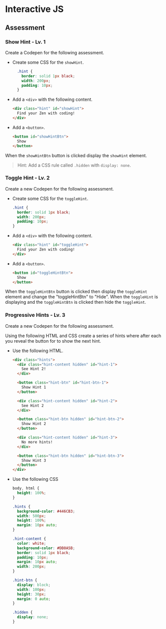 # Interactive JS
## Assessment

### Show Hint - Lv. 1

Create a Codepen for the following assessment.

* Create some CSS for the `showHint`.

  ```CSS
    .hint {
      border: solid 1px black;
      width: 200px;
      padding: 10px;
    }
  ```
* Add a `<div>` with the following content.

  ```html
  <div class="hint" id="showHint">
    Find your Zen with coding!
  </div>
  ```
* Add a `<button>`.

  ```html
  <button id="showHintBtn">
    Show
  </button>
  ```

When the `showHintBtn` button is clicked display the `showHint` element.

> Hint: Add a CSS rule called `.hidden` with `display: none`.

### Toggle Hint - Lv. 2

Create a new Codepen for the following assessment.

* Create some CSS for the `toggleHint`.

  ```CSS
  .hint {
    border: solid 1px black;
    width: 200px;
    padding: 10px;
  }
  ```
* Add a `<div>` with the following content.

  ```html
  <div class="hint" id="toggleHint">
    Find your Zen with coding!
  </div>
  ```
* Add a `<button>`.

  ```html
  <button id="toggleHintBtn">
    Show
  </button>
  ```

When the `toggleHintBtn` button is clicked then display the `toggleHint` element and change the "toggleHintBtn" to "Hide". When the `toggleHint` is displaying and the `toggleHintBtn` is clicked then hide the `toggleHint`.


### Progressive Hints - Lv. 3

Create a new Codepen for the following assessment.

Using the following HTML and CSS create a series of hints where after each you reveal the button for to show the next hint.

* Use the following HTML.

  ```html
  <div class="hints">
    <div class="hint-content hidden" id="hint-1">
      See Hint 2!
    </div>

    <button class="hint-btn" id="hint-btn-1">
      Show Hint 1
    </button>

    <div class="hint-content hidden" id="hint-2">
      See Hint 2
    </div>

    <button class="hint-btn hidden" id="hint-btn-2">
      Show Hint 2
    </button>

    <div class="hint-content hidden" id="hint-3">
      No more hints!
    </div>

    <button class="hint-btn hidden" id="hint-btn-3">
      Show Hint 3
    </button>
  </div>
  ```
* Use the following CSS

  ```css
  body, html {
    height: 100%;
  }

  .hints {
    background-color: #446CB3;
    width: 500px;
    height: 100%;
    margin: 10px auto;
  }

  .hint-content {
    color: white;
    background-color: #DB0A5B;
    border: solid 1px black;
    padding: 10px;
    margin: 10px auto;
    width: 200px;
  }

  .hint-btn {
    display: block;
    width: 100px;
    height: 30px;
    margin: 0 auto;
  }

  .hidden {
    display: none;
  }
  ```
